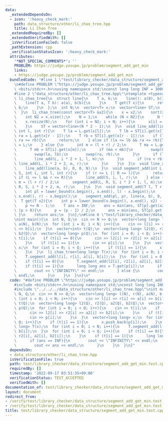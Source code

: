 ```yaml
---
data:
  _extendedDependsOn:
  - icon: ':heavy_check_mark:'
    path: data_structure/other/li_chao_tree.hpp
    title: Li Chao Tree
  _extendedRequiredBy: []
  _extendedVerifiedWith: []
  _isVerificationFailed: false
  _pathExtension: cpp
  _verificationStatusIcon: ':heavy_check_mark:'
  attributes:
    '*NOT_SPECIAL_COMMENTS*': ''
    PROBLEM: https://judge.yosupo.jp/problem/segment_add_get_min
    links:
    - https://judge.yosupo.jp/problem/segment_add_get_min
  bundledCode: "#line 1 \"test/library_checker/data_structure/segment_add_get_min.test.cpp\"\
    \n#define PROBLEM \"https://judge.yosupo.jp/problem/segment_add_get_min\"\n#include\
    \ <bits/stdc++.h>\nusing namespace std;\nconst long long INF = 3000000000000000000;\n\
    #line 2 \"data_structure/other/li_chao_tree.hpp\"\ntemplate <typename T>\nstruct\
    \ li_chao_tree{\n  struct line{\n    T a, b;\n    line(): a(0), b(INF){\n    }\n\
    \    line(T a, T b): a(a), b(b){\n    }\n    T get(T x){\n      return a * x +\
    \ b;\n    }\n  };\n  int N;\n  vector<T> x;\n  vector<line> ST;\n  li_chao_tree(){\n\
    \  }\n  li_chao_tree(const vector<T> &x2){\n    x = x2;\n    sort(x.begin(), x.end());\n\
    \    int N2 = x.size();\n    N = 1;\n    while (N < N2){\n      N *= 2;\n    }\n\
    \    x.resize(N);\n    for (int i = N2; i < N; i++){\n      x[i] = x[N2 - 1];\n\
    \    }\n    ST = vector<line>(N * 2 - 1);\n  }\n  void line_add(line L, int i,\
    \ int l, int r){\n    T la = L.get(x[l]);\n    T lb = ST[i].get(x[l]);\n    T\
    \ ra = L.get(x[r - 1]);\n    T rb = ST[i].get(x[r - 1]);\n    if (la >= lb &&\
    \ ra >= rb){\n      return;\n    } else if (la <= lb && ra <= rb){\n      ST[i]\
    \ = L;\n    } else {\n      int m = (l + r) / 2;\n      T ma = L.get(x[m]);\n\
    \      T mb = ST[i].get(x[m]);\n      if (ma < mb){\n        swap(L, ST[i]);\n\
    \        swap(la, lb);\n        swap(ra, rb);\n      }\n      if (la < lb){\n\
    \        line_add(L, i * 2 + 1, l, m);\n      }\n      if (ra < rb){\n       \
    \ line_add(L, i * 2 + 2, m, r);\n      }\n    }\n  }\n  void line_add(T a, T b){\n\
    \    line_add(line(a, b), 0, 0, N);\n  }\n  void segment_add(int L, int R, line\
    \ S, int i, int l, int r){\n    if (r <= L || R <= l){\n      return;\n    } else\
    \ if (L <= l && r <= R){\n      line_add(S, i, l, r);\n    } else {\n      int\
    \ m = (l + r) / 2;\n      segment_add(L, R, S, i * 2 + 1, l, m);\n      segment_add(L,\
    \ R, S, i * 2 + 2, m, r);\n    }\n  }\n  void segment_add(T l, T r, T a, T b){\n\
    \    int pl = lower_bound(x.begin(), x.end(), l) - x.begin();\n    int pr = lower_bound(x.begin(),\
    \ x.end(), r) - x.begin();\n    segment_add(pl, pr, line(a, b), 0, 0, N);\n  }\n\
    \  T get(T x2){\n    int p = lower_bound(x.begin(), x.end(), x2) - x.begin();\n\
    \    p += N - 1;\n    T ans = INF;\n    ans = min(ans, ST[p].get(x2));\n    while\
    \ (p > 0){\n      p = (p - 1) / 2;\n      ans = min(ans, ST[p].get(x2));\n   \
    \ }\n    return ans;\n  }\n};\n#line 6 \"test/library_checker/data_structure/segment_add_get_min.test.cpp\"\
    \nint main(){\n  int N, Q;\n  cin >> N >> Q;\n  vector<long long> l(N), r(N),\
    \ a(N), b(N);\n  for (int i = 0; i < N; i++){\n    cin >> l[i] >> r[i] >> a[i]\
    \ >> b[i];\n  }\n  vector<int> t(Q);\n  vector<long long> l2(Q), r2(Q), a2(Q),\
    \ b2(Q);\n  vector<long long> p(Q);\n  for (int i = 0; i < Q; i++){\n    cin >>\
    \ t[i];\n    if (t[i] == 0){\n      cin >> l2[i] >> r2[i] >> a2[i] >> b2[i];\n\
    \    }\n    if (t[i] == 1){\n      cin >> p[i];\n    }\n  }\n  vector<long long>\
    \ x;\n  for (int i = 0; i < Q; i++){\n    if (t[i] == 1){\n      x.push_back(p[i]);\n\
    \    }\n  }\n  li_chao_tree<long long> T(x);\n  for (int i = 0; i < N; i++){\n\
    \    T.segment_add(l[i], r[i], a[i], b[i]);\n  }\n  for (int i = 0; i < Q; i++){\n\
    \    if (t[i] == 0){\n      T.segment_add(l2[i], r2[i], a2[i], b2[i]);\n    }\n\
    \    if (t[i] == 1){\n      long long ans = T.get(p[i]);\n      if (ans == INF){\n\
    \        cout << \"INFINITY\" << endl;\n      } else {\n        cout << ans <<\
    \ endl;\n      }\n    }\n  }\n}\n"
  code: "#define PROBLEM \"https://judge.yosupo.jp/problem/segment_add_get_min\"\n\
    #include <bits/stdc++.h>\nusing namespace std;\nconst long long INF = 3000000000000000000;\n\
    #include \"../../../data_structure/other/li_chao_tree.hpp\"\nint main(){\n  int\
    \ N, Q;\n  cin >> N >> Q;\n  vector<long long> l(N), r(N), a(N), b(N);\n  for\
    \ (int i = 0; i < N; i++){\n    cin >> l[i] >> r[i] >> a[i] >> b[i];\n  }\n  vector<int>\
    \ t(Q);\n  vector<long long> l2(Q), r2(Q), a2(Q), b2(Q);\n  vector<long long>\
    \ p(Q);\n  for (int i = 0; i < Q; i++){\n    cin >> t[i];\n    if (t[i] == 0){\n\
    \      cin >> l2[i] >> r2[i] >> a2[i] >> b2[i];\n    }\n    if (t[i] == 1){\n\
    \      cin >> p[i];\n    }\n  }\n  vector<long long> x;\n  for (int i = 0; i <\
    \ Q; i++){\n    if (t[i] == 1){\n      x.push_back(p[i]);\n    }\n  }\n  li_chao_tree<long\
    \ long> T(x);\n  for (int i = 0; i < N; i++){\n    T.segment_add(l[i], r[i], a[i],\
    \ b[i]);\n  }\n  for (int i = 0; i < Q; i++){\n    if (t[i] == 0){\n      T.segment_add(l2[i],\
    \ r2[i], a2[i], b2[i]);\n    }\n    if (t[i] == 1){\n      long long ans = T.get(p[i]);\n\
    \      if (ans == INF){\n        cout << \"INFINITY\" << endl;\n      } else {\n\
    \        cout << ans << endl;\n      }\n    }\n  }\n}"
  dependsOn:
  - data_structure/other/li_chao_tree.hpp
  isVerificationFile: true
  path: test/library_checker/data_structure/segment_add_get_min.test.cpp
  requiredBy: []
  timestamp: '2022-09-17 03:51:35+09:00'
  verificationStatus: TEST_ACCEPTED
  verifiedWith: []
documentation_of: test/library_checker/data_structure/segment_add_get_min.test.cpp
layout: document
redirect_from:
- /verify/test/library_checker/data_structure/segment_add_get_min.test.cpp
- /verify/test/library_checker/data_structure/segment_add_get_min.test.cpp.html
title: test/library_checker/data_structure/segment_add_get_min.test.cpp
---
```

